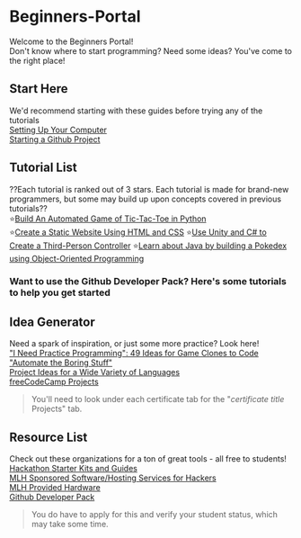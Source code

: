 # Beginners-Portal

Welcome to the Beginners Portal!    
Don't know where to start programming? Need some ideas? You've come to the right place!

## Start Here
We'd recommend starting with these guides before trying any of the tutorials    
[Setting Up Your Computer](https://github.com/GrizzHacks/Beginners-Portal/tree/master/Start%20Here)    
[Starting a Github Project](https://github.com/GrizzHacks/Beginners-Portal/blob/master/Start%20Here/Creation.md)

## Tutorial List
??Each tutorial is ranked out of 3 stars. Each tutorial is made for brand-new programmers, but some may build up upon concepts covered in previous tutorials??       
⭐[Build An Automated Game of Tic-Tac-Toe in Python](https://github.com/GrizzHacks/Beginners-Portal/tree/master/Tic-Tac-Toe)     
⭐[Create a Static Website Using HTML and CSS](https://github.com/GrizzHacks/Beginners-Portal/tree/master/InfoPage) 
⭐[Use Unity and C# to Create a Third-Person Controller](https://github.com/GrizzHacks/Beginners-Portal/tree/master/UnityPlayerControl)
⭐[Learn about Java by building a Pokedex using Object-Oriented Programming](https://github.com/GrizzHacks/Beginners-Portal/tree/master/Pokedex)

### Want to use the Github Developer Pack? Here's some tutorials to help you get started


## Idea Generator
Need a spark of inspiration, or just some more practice? Look here!    
["I Need Practice Programming": 49 Ideas for Game Clones to Code](http://inventwithpython.com/blog/2012/02/20/i-need-practice-programming-49-ideas-for-game-clones-to-code/)    
["Automate the Boring Stuff"](https://automatetheboringstuff.com)    
[Project Ideas for a Wide Variety of Languages](https://www.geeksforgeeks.org/computer-science-projects/)    
[freeCodeCamp Projects](https://learn.freecodecamp.org)    
> You'll need to look under each certificate tab for the "*certificate title* Projects" tab.

## Resource List
Check out these organizations for a ton of great tools - all free to students!    
[Hackathon Starter Kits and Guides](https://hack.mlh.io/learn/)    
[MLH Sponsored Software/Hosting Services for Hackers](https://hack.mlh.io/software/)    
[MLH Provided Hardware](https://hack.mlh.io/hardware/)    
[Github Developer Pack](https://education.github.com/pack)
> You do have to apply for this and verify your student status, which may take some time.
